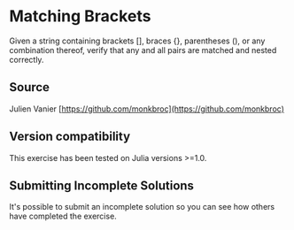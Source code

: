 # Matching Brackets

Given a string containing brackets [], braces {}, parentheses (), or any combination thereof, verify that any and all pairs are matched and nested correctly.

## Source

Julien Vanier [https://github.com/monkbroc](https://github.com/monkbroc)

## Version compatibility
This exercise has been tested on Julia versions >=1.0.

## Submitting Incomplete Solutions
It's possible to submit an incomplete solution so you can see how others have completed the exercise.



